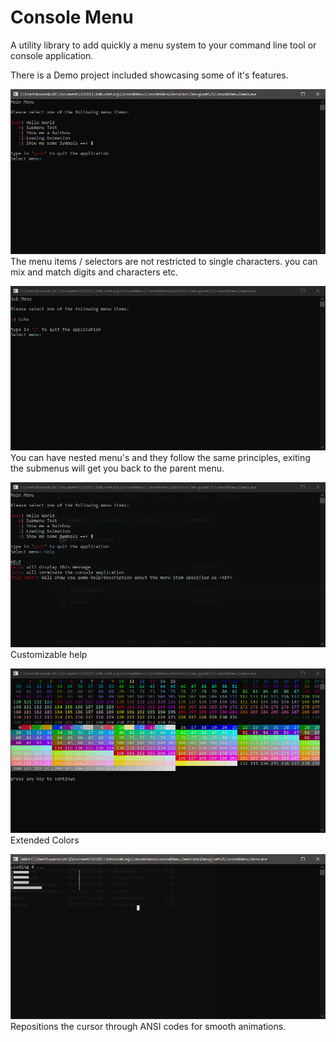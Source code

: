 # Console Menu
A utility library to add quickly a menu system to your command line tool or console application.


There is a Demo project included showcasing some of it's features.


![Main Menu](/assets/main-menu.png?raw=true "Main Menu Demo")
The menu items / selectors are not restricted to single characters. you can mix and match digits and characters etc.

![Sub Menus](/assets/sub-menu.png?raw=true "Sub Menu Demo")
You can have nested menu's and they follow the same principles, exiting the submenus will get you back to the parent menu.

![Help Menu](/assets/help.png?raw=true "Customizable help")
Customizable help

![Color Display](/assets/rainbow.png?raw=true "Rainbow Demo")
Extended Colors

![Loading Bars](/assets/loadingbars.png?raw=true "Loading bar Demo")
Repositions the cursor through ANSI codes for smooth animations.


